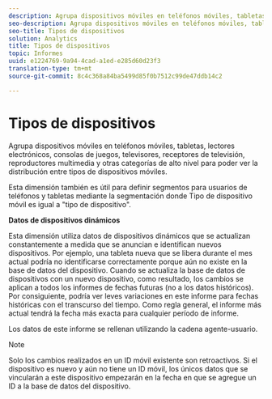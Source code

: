 ```yaml
---
description: Agrupa dispositivos móviles en teléfonos móviles, tabletas, lectores electrónicos, consolas de juegos, televisores, receptores de televisión, reproductores multimedia y otras categorías de alto nivel para poder ver la distribución entre tipos de dispositivos móviles.
seo-description: Agrupa dispositivos móviles en teléfonos móviles, tabletas, lectores electrónicos, consolas de juegos, televisores, receptores de televisión, reproductores multimedia y otras categorías de alto nivel para poder ver la distribución entre tipos de dispositivos móviles.
seo-title: Tipos de dispositivos
solution: Analytics
title: Tipos de dispositivos
topic: Informes
uuid: e1224769-9a94-4cad-a1ed-e285d60d23f3
translation-type: tm+mt
source-git-commit: 8c4c368a84ba5499d85f0b7512c99de47ddb14c2

---
```



# Tipos de dispositivos

Agrupa dispositivos móviles en teléfonos móviles, tabletas, lectores electrónicos, consolas de juegos, televisores, receptores de televisión, reproductores multimedia y otras categorías de alto nivel para poder ver la distribución entre tipos de dispositivos móviles.

Esta dimensión también es útil para definir segmentos para usuarios de teléfonos y tabletas mediante la segmentación donde Tipo de dispositivo móvil es igual a "tipo de dispositivo".

**Datos de dispositivos dinámicos**

Esta dimensión utiliza datos de dispositivos dinámicos que se actualizan constantemente a medida que se anuncian e identifican nuevos dispositivos. Por ejemplo, una tableta nueva que se libera durante el mes actual podría no identificarse correctamente porque aún no existe en la base de datos del dispositivo. Cuando se actualiza la base de datos de dispositivos con un nuevo dispositivo, como resultado, los cambios se aplican a todos los informes de fechas futuras (no a los datos históricos). Por consiguiente, podría ver leves variaciones en este informe para fechas históricas con el transcurso del tiempo. Como regla general, el informe más actual tendrá la fecha más exacta para cualquier período de informe.

Los datos de este informe se rellenan utilizando la cadena agente-usuario.

>[!Note]
>Solo los cambios realizados en un ID móvil existente son retroactivos. Si el dispositivo es nuevo y aún no tiene un ID móvil, los únicos datos que se vincularán a este dispositivo empezarán en la fecha en que se agregue un ID a la base de datos del dispositivo.
